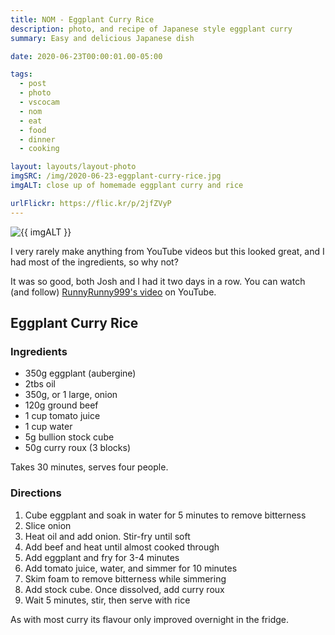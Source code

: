 ```yaml
---
title: NOM - Eggplant Curry Rice
description: photo, and recipe of Japanese style eggplant curry
summary: Easy and delicious Japanese dish

date: 2020-06-23T00:00:01.00-05:00

tags:
  - post
  - photo
  - vscocam
  - nom
  - eat
  - food
  - dinner
  - cooking

layout: layouts/layout-photo
imgSRC: /img/2020-06-23-eggplant-curry-rice.jpg
imgALT: close up of homemade eggplant curry and rice

urlFlickr: https://flic.kr/p/2jfZVyP
---
```

<p><img class="u-photo img-polaroid" src="{{ imgSRC }}" alt="{{ imgALT }}"></p>

I very rarely make anything from YouTube videos but this looked great, and I had most of the ingredients, so why not?

It was so good, both Josh and I had it two days in a row. You can watch (and follow) [RunnyRunny999's video](https://youtu.be/Bc3olP5d4Uc "YouTube") on YouTube.

<section class="h-recipe">
<h2>Eggplant Curry Rice</h2>

<h3>Ingredients</h3>

<ul>
<li class="p-ingredient">350g eggplant (aubergine)</li>
<li class="p-ingredient">2tbs oil				  </li>
<li class="p-ingredient">350g, or 1 large, onion  </li>
<li class="p-ingredient">120g ground beef		  </li>
<li class="p-ingredient">1 cup tomato juice		  </li>
<li class="p-ingredient">1 cup water			  </li>
<li class="p-ingredient">5g bullion stock cube	  </li>
<li class="p-ingredient">50g curry roux (3 blocks)</li>
</ul>


<p>Takes <time class="dt-duration" datetime="30M">30 minutes</time>, serves <data class="p-yield" value="4">four people</data>.</p>

<div class="e-instructions">
<h3>Directions</h3>
<ol>
<li>Cube eggplant and soak in water for 5 minutes to remove bitterness</li>
<li>Slice onion														  </li>
<li>Heat oil and add onion. Stir-fry until soft						  </li>
<li>Add beef and heat until almost cooked through					  </li>
<li>Add eggplant and fry for 3-4 minutes							  </li>
<li>Add tomato juice, water, and simmer for 10 minutes				  </li>
<li>Skim foam to remove bitterness while simmering					  </li>
<li>Add stock cube. Once dissolved, add curry roux					  </li>
<li>Wait 5 minutes, stir, then serve with rice						  </li>
</ol>
</div>

<p>As with most curry its flavour only improved overnight in the fridge.</p>
</section>
